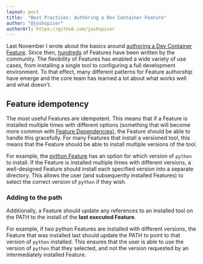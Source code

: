 ```yaml
---
layout: post
title:  "Best Practices: Authoring a Dev Container Feature"
author: "@joshspicer"
authorUrl: https://github.com/joshspicer
---
```


Last November I wrote about the basics around [authoring a Dev Container Feature](/guide/author-a-feature). Since then, [hundreds](https://containers.dev/features) of Features have been written by the community. The flexibility of Features has enabled a wide variety of use cases, from installing a single tool to configuring a full development environment.  To that effect, many different patterns for Feature authorship have emerge and the core team has learned a lot about what works well and what doesn't.

## Feature idempotency

The most useful Features are idempotent. This means that if a Feature is installed multiple times with different options (something that will become more common with [Feature Dependencies](https://github.com/devcontainers/spec/blob/main/proposals/feature-dependencies.md)), the Feature should be able to handle this gracefully.  For many Features that install a versioned tool, this means that the Feature should be able to install multiple versions of the tool.  

For example, the [python Feature](https://github.com/devcontainers/features/blob/main/src/python/devcontainer-feature.json#L8-L22) has an option for which version of `python` to install. If the Feature is installed multiple times with different versions, a well-designed Feature should install each specified version into a separate directory. This allows the user (and subsequently installed Features) to select the correct version of `python` if they wish.  

### Adding to the path

Additionally, a Feature should update any references to an installed tool on the PATH to the install of the **last executed Feature**.
<!-- TODO: https://github.com/devcontainers/spec/issues/251 -->

For example, if two python Features are installed with different versions, the Feature that was installed last should update the PATH to point to that version of `python` installed.  This ensures that the user is able to use the version of `python` that they selected, and not the version requested by an intermediately installed Feature.


<!-- ## Code reuse -->
<!-- TODO: https://github.com/devcontainers/spec/blob/main/proposals/features-library.md -->